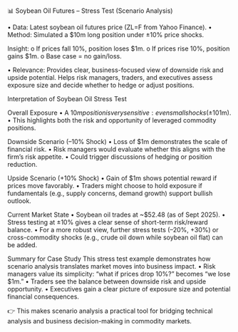 📊 Soybean Oil Futures – Stress Test (Scenario Analysis)

• Data: Latest soybean oil futures price (ZL=F from Yahoo Finance).
• Method: Simulated a $10m long position under ±10% price shocks.

Insight:
o If prices fall 10%, position loses $1m.
o If prices rise 10%, position gains $1m.
o Base case = no gain/loss.

• Relevance: Provides clear, business-focused view of downside risk and upside potential. Helps risk managers, traders, and executives assess exposure size and decide whether to hedge or adjust positions.

Interpretation of Soybean Oil Stress Test

Overall Exposure
• A $10m position is very sensitive: even small shocks (±10%) create large swings (±$1m).
• This highlights both the risk and opportunity of leveraged commodity positions.

Downside Scenario (–10% Shock)
• Loss of $1m demonstrates the scale of financial risk.
• Risk managers would evaluate whether this aligns with the firm’s risk appetite.
• Could trigger discussions of hedging or position reduction.

Upside Scenario (+10% Shock)
• Gain of $1m shows potential reward if prices move favorably.
• Traders might choose to hold exposure if fundamentals (e.g., supply concerns, demand growth) support bullish outlook.

Current Market State
• Soybean oil trades at ~$52.48 (as of Sept 2025).
• Stress testing at ±10% gives a clear sense of short-term risk/reward balance.
• For a more robust view, further stress tests (–20%, +30%) or cross-commodity shocks (e.g., crude oil down while soybean oil flat) can be added.

Summary for Case Study
This stress test example demonstrates how scenario analysis translates market moves into business impact.
• Risk managers value its simplicity: “what if prices drop 10%?” becomes “we lose $1m.”
• Traders see the balance between downside risk and upside opportunity.
• Executives gain a clear picture of exposure size and potential financial consequences.

👉 This makes scenario analysis a practical tool for bridging technical analysis and business decision-making in commodity markets.